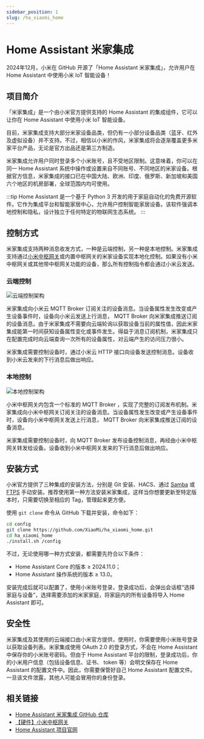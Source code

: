 ```yaml
---
sidebar_position: 1
slug: /ha_xiaomi_home
---
```


# Home Assistant 米家集成

2024年12月，小米在 GitHub 开源了「Home Assistant 米家集成」，允许用户在 Home Assistant 中使用小米 IoT 智能设备！



## 项目简介

「米家集成」是一个由小米官方提供支持的 Home Assistant 的集成组件，它可以让你在 Home Assistant 中使用小米 IoT 智能设备。

目前，米家集成支持大部分米家设备品类，但仍有一小部分设备品类（蓝牙、红外及虚拟设备）并不支持。不过，相信以小米的作风，米家集成将会逐渐覆盖更多米家平台产品，无论是官方出品还是第三方制造。

米家集成允许用户同时登录多个小米账号，且不受地区限制。这意味着，你可以在同一 Home Assistant 系统中操作或设置来自不同账号、不同地区的米家设备。根据官方信息，米家集成的接口已在中国大陆、欧洲、印度、俄罗斯、新加坡和美国六个地区的机房部署，全球范围内均可使用。

:::tip
Home Assistant 是一个基于 Python 3 开发的用于家庭自动化的免费开源软件。它作为集成平台和智能家居中心，允许用户控制智能家居设备。该软件强调本地控制和隐私，设计独立于任何特定的物联网生态系统。
:::



## 控制方式

米家集成支持两种消息收发方式，一种是云端控制，另一种是本地控制。米家集成支持通过[小米中枢网关](https://www.mi.com/shop/buy/detail?product_id=15755)或内置中枢网关的米家设备实现本地化控制。如果没有小米中枢网关或其他带中枢网关功能的设备，那么所有控制指令都会通过小米云发送。

### 云端控制

![云端控制架构](https://static.getiot.tech/ha_xiaomi_home_cloud_control_zh.jpg#center-600)

米家集成向小米云 MQTT Broker 订阅关注的设备消息。当设备属性发生改变或产生设备事件时，设备向小米云发送上行消息， MQTT Broker 向米家集成推送订阅的设备消息。由于米家集成不需要向云端轮询以获取设备当前的属性值，因此米家集成能第一时间获知设备属性变化或事件发生。得益于消息订阅机制，米家集成只在配置完成时向云端查询一次所有的设备属性，对云端产生的访问压力很小。

米家集成需要控制设备时，通过小米云 HTTP 接口向设备发送控制消息。设备收到小米云发来的下行消息后做出响应。

### 本地控制

![本地控制架构](https://static.getiot.tech/ha_xiaomi_home_local_control_zh.jpg#center-600)

小米中枢网关内包含一个标准的 MQTT Broker ，实现了完整的订阅发布机制。米家集成向小米中枢网关订阅关注的设备消息。当设备属性发生改变或产生设备事件时，设备向小米中枢网关发送上行消息， MQTT Broker 向米家集成推送订阅的设备消息。

米家集成需要控制设备时，向 MQTT Broker 发布设备控制消息，再经由小米中枢网关转发给设备。设备收到小米中枢网关发来的下行消息后做出响应。



## 安装方式

小米官方提供了三种集成的安装方法，分别是 Git 安装、HACS、通过 [Samba](https://github.com/home-assistant/addons/tree/master/samba) 或 [FTPS](https://github.com/hassio-addons/addon-ftp) 手动安装。推荐使用第一种方法安装米家集成，这样当你想要更新至特定版本时，只需要切换至相应的 Tag，管理起来更方便。

使用 `git clone` 命令从 GitHub 下载并安装，命令如下：

```bash showLineNumbers
cd config
git clone https://github.com/XiaoMi/ha_xiaomi_home.git
cd ha_xiaomi_home
./install.sh /config
```

不过，无论使用哪一种方式安装，都需要先符合以下条件：

- Home Assistant Core 的版本 ≥ 2024.11.0；
- Home Assistant 操作系统的版本 ≥ 13.0。

安装完成后就可以配置了，使用小米账号登录，登录成功后，会弹出会话框“选择家庭与设备”，选择需要添加的米家家庭，将家庭内的所有设备将导入 Home Assistant 即可。



## 安全性

米家集成及其使用的云端接口由小米官方提供，使用时，你需要使用小米账号登录以获取设备列表。米家集成使用 OAuth 2.0 的登录方式，不会在 Home Assistant 中保存你的小米账号密码。但由于 Home Assistant 平台的限制，登录成功后，你的小米用户信息（包括设备信息、证书、 token 等）会明文保存在 Home Assistant 的配置文件中。因此，你需要保管好自己 Home Assistant 配置文件。一旦该文件泄露，其他人可能会冒用你的身份登录。



## 相关链接

- [Home Assistant 米家集成 GitHub 仓库](https://github.com/XiaoMi/ha_xiaomi_home)
- [【硬件】小米中枢网关](https://www.mi.com/shop/buy/detail?product_id=15755)
- [Home Assistant 项目官网](https://www.home-assistant.io)

